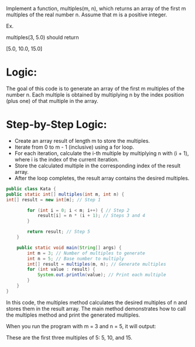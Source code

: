 Implement a function, multiples(m, n), which returns an array of the first m multiples of the real number n. Assume that m is a positive integer.

Ex.

multiples(3, 5.0)
should return

[5.0, 10.0, 15.0]


# Logic:
The goal of this code is to generate an array of the first m multiples of the number n. Each multiple is obtained by multiplying n by the index position (plus one) of that multiple in the array.

# Step-by-Step Logic:

* Create an array result of length m to store the multiples.
* Iterate from 0 to m - 1 (inclusive) using a for loop.
* For each iteration, calculate the i-th multiple by multiplying n with (i + 1), where i is the index of the current iteration.
* Store the calculated multiple in the corresponding index of the result array.
* After the loop completes, the result array contains the desired multiples.

```java
public class Kata {
public static int[] multiples(int m, int n) {
int[] result = new int[m]; // Step 1

        for (int i = 0; i < m; i++) { // Step 2
            result[i] = n * (i + 1); // Steps 3 and 4
        }

        return result; // Step 5
    }

    public static void main(String[] args) {
        int m = 3; // Number of multiples to generate
        int n = 5; // Base number to multiply
        int[] result = multiples(m, n); // Generate multiples
        for (int value : result) {
            System.out.println(value); // Print each multiple
        }
    }
}
```
In this code, the multiples method calculates the desired multiples of n and stores them in the result array. The main method demonstrates how to call the multiples method and print the generated multiples.

When you run the program with m = 3 and n = 5, it will output:

 
These are the first three multiples of 5: 5, 10, and 15.